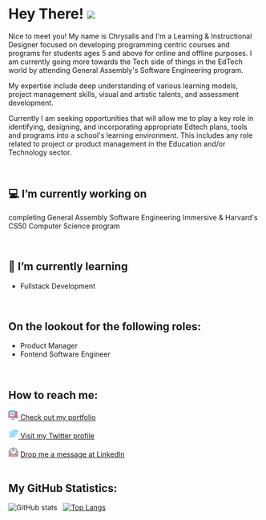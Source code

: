 # Hey There! <img src="https://raw.githubusercontent.com/MartinHeinz/MartinHeinz/master/wave.gif" width="30px">

Nice to meet you! My name is Chrysalis and I'm a Learning & Instructional Designer focused on developing programming centric courses and programs for students ages 5 and above for online and offline purposes. I am currently going more towards the Tech side of things in the EdTech world by attending General Assembly's Software Engineering program. 

My expertise include deep understanding of various learning models, project management skills, visual and artistic talents, and assessment development. 

Currently I am seeking opportunities that will allow me to play a key role in identifying, designing, and incorporating appropriate Edtech plans, tools and programs into a school's learning environment. This includes any role related to project or product management in the Education and/or Technology sector.

<br>

## :computer: I’m currently working on
completing General Assembly Software Engineering Immersive & Harvard's CS50 Computer Science program

<br>

## 🌱 I’m currently learning
- Fullstack Development

<br>


## On the lookout for the following roles:
- Product Manager
- Fontend Software Engineer

<br>

## How to reach me:

<img height="20" width="20" src="https://github.com/chrysaliswoon/chrysaliswoon/blob/main/Image%20Assets/web.png?raw=true"/><a href="https://chrysalis-portfolio.vercel.app/"> Check out my portfolio </a>

<img height="20" width="20" src="https://github.com/chrysaliswoon/chrysaliswoon/blob/main/Image%20Assets/twitter.png?raw=true"/><a href="https://twitter.com/chrysaliswoon"> Visit my Twitter profile </a>

<img height="20" width="20" src="https://github.com/chrysaliswoon/chrysaliswoon/blob/main/Image%20Assets/email.png?raw=true"> <a href="https://www.linkedin.com/in/chrysalis-woon-38376198/"> Drop me a message at LinkedIn </a>
<br><br>

## My GitHub Statistics:

![GitHub stats](https://github-readme-stats.vercel.app/api?username=chrysaliswoon&show_icons=true&theme=buefy)
 &nbsp; [![Top Langs](https://github-readme-stats.vercel.app/api/top-langs/?username=chrysaliswoon&layout=compact)](https://github.com/chrysaliswoon/github-readme-stats)



